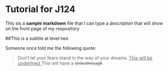 # Tutorial for J124

This sis a **sample markdown** file that I can type a _description_ that will show on the front page of my respository 

##This is a subtile at level two 

Someone once told me the following quote: 

>Don't let your fears stand
>in the way of your dreams.
<ins> This will be underlined </ins>
This will have a  ~~strikethrough~~
